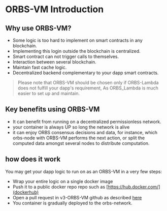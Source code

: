 # ORBS-VM Introduction

## Why use ORBS-VM?
- Some logic is too hard to implement on smart contracts in any blockchain.
- Implementing this login outside the blockchain is centralized.
- Smart contract can not trigger calls to themselves.
- Interaction between several blockchain.
- Maintain fast cache logic.
- Decentralized backend complementary to your dapp smart contracts.

> Please note that ORBS-VM should be chosen only if ORBS-Lambda does not fulfill your dapp's requirement, As ORBS_Lambda is much easier to set up and maintain. 

## Key benefits using ORBS-VM
- It can benefit from running on a decentralized permissionless network.
- your container is always UP so long the network is alive
- it can enjoy ORBS consensus decisions and data, for instance, which orbs-node with ORBS-VM performs the next action, or split the computed data amongst several nodes to distribute computation.

## how does it work
You may get your dapp logic to run on as an ORBS-VM in a very few steps:

- Wrap your entire logic on a single docker image
- Push it to a public docker repo repo such as [https://hub.docker.com/](dockerhub)
- Open a pull request in v3-ORBS-VM github as described [here](./deploy.md)
- You container is gradually deployed to the orbs-network.


